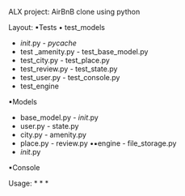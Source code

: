ALX project: AirBnB clone using python

Layout:
▪Tests
    • test_models
- _init_.py         - _pycache_
- test _amenity.py  - test_base_model.py
- test_city.py      - test_place.py
- test_review.py    - test_state.py
- test_user.py      - test_console.py
- test_engine

▪Models
- base_model.py     -  _init_.py
- user.py           - state.py
- city.py           - amenity.py
- place.py          - review.py
•▪engine            - file_storage.py
- _init_.py

▪Console

Usage:
*
*
*

